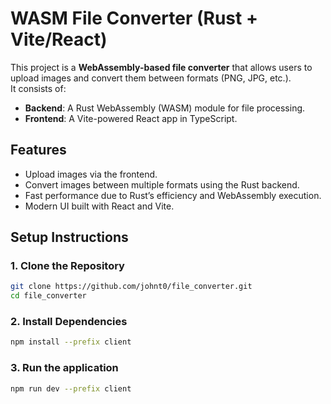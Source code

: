 # WASM File Converter (Rust + Vite/React)

This project is a **WebAssembly-based file converter** that allows users to upload images and convert them between formats (PNG, JPG, etc.).  
It consists of:  
- **Backend**: A Rust WebAssembly (WASM) module for file processing.  
- **Frontend**: A Vite-powered React app in TypeScript.  

## Features
- Upload images via the frontend.  
- Convert images between multiple formats using the Rust backend.  
- Fast performance due to Rust’s efficiency and WebAssembly execution.  
- Modern UI built with React and Vite.  

## Setup Instructions

### 1. Clone the Repository
```sh
git clone https://github.com/johnt0/file_converter.git
cd file_converter
```
### 2. Install Dependencies
```sh
npm install --prefix client
```

### 3. Run the application
```sh
npm run dev --prefix client
```